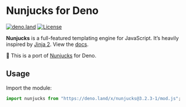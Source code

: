 # Nunjucks for Deno

[![deno.land](https://deno.land/badge/nunjucks/version)](https://deno.land/x/nunjucks)
[![License](https://img.shields.io/github/license/valtlai/nunjucks-deno)](LICENSE)

**Nunjucks** is a full-featured templating engine for JavaScript.
It’s heavily inspired by [Jinja&nbsp;2](https://jinja.palletsprojects.com/).
View the [docs](https://mozilla.github.io/nunjucks/).

🦕 This is a port of [Nunjucks](https://github.com/mozilla/nunjucks) for Deno.

## Usage

Import the module:

```js
import nunjucks from "https://deno.land/x/nunjucks@3.2.3-1/mod.js";
```
